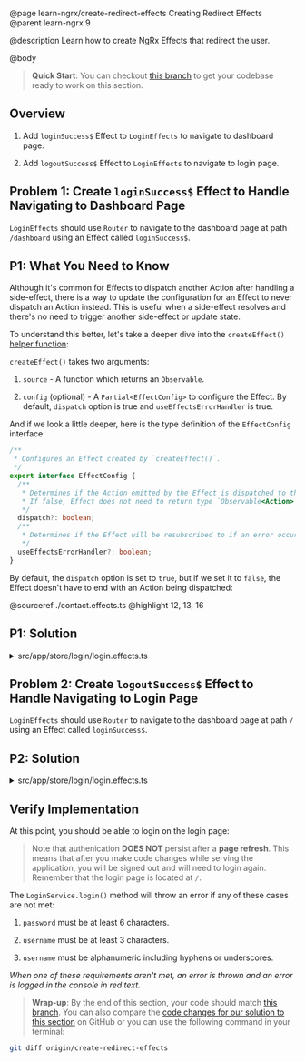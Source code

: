 @page learn-ngrx/create-redirect-effects Creating Redirect Effects
@parent learn-ngrx 9

@description Learn how to create NgRx Effects that redirect the user.

@body

> **Quick Start**: You can checkout [this branch](https://github.com/bitovi/angular-ngrx-chat/tree/test-api-effects) to get your codebase ready to work on this section.


## Overview

1. Add `loginSuccess$` Effect to `LoginEffects` to navigate to dashboard page.

2. Add `logoutSuccess$` Effect to `LoginEffects` to navigate to login page.


## Problem 1: Create `loginSuccess$` Effect to Handle Navigating to Dashboard Page

`LoginEffects` should use `Router` to navigate to the dashboard page at path `/dashboard` using an Effect called `loginSuccess$`.


## P1: What You Need to Know

Although it's common for Effects to dispatch another Action after handling a side-effect, there is a way to update the configuration for an Effect to never dispatch an Action instead. This is useful when a side-effect resolves and there's no need to trigger another side-effect or update state.

To understand this better, let's take a deeper dive into the `createEffect()` [helper function](https://ngrx.io/api/effects/createEffect):

`createEffect()` takes two arguments:

1. `source` - A function which returns an `Observable`.

2. `config` (optional) - A `Partial<EffectConfig>` to configure the Effect. By default, `dispatch` option is true and `useEffectsErrorHandler` is true.

And if we look a little deeper, here is the type definition of the `EffectConfig` interface:

```ts
/**
 * Configures an Effect created by `createEffect()`.
 */
export interface EffectConfig {
  /**
   * Determines if the Action emitted by the Effect is dispatched to the store.
   * If false, Effect does not need to return type `Observable<Action>`.
   */
  dispatch?: boolean;
  /**
   * Determines if the Effect will be resubscribed to if an error occurs in the main Actions stream.
   */
  useEffectsErrorHandler?: boolean;
}
```

By default, the `dispatch` option is set to `true`, but if we set it to `false`, the Effect doesn't have to end with an Action being dispatched:

@sourceref ./contact.effects.ts
@highlight 12, 13, 16


## P1: Solution

<details>
<summary>src/app/store/login/login.effects.ts</summary>

@diff ../7-create-api-effects/login.effects.ts ./login.effects-login-success-effect.ts only

</details>


## Problem 2: Create `logoutSuccess$` Effect to Handle Navigating to Login Page

`LoginEffects` should use `Router` to navigate to the dashboard page at path `/` using an Effect called `loginSuccess$`.


## P2: Solution

<details>
<summary>src/app/store/login/login.effects.ts</summary>

@diff ./login.effects-login-success-effect.ts ./login.effects.ts only

</details>


## Verify Implementation

At this point, you should be able to login on the login page:

> Note that authenication **DOES NOT** persist after a **page refresh**. This means that after you make code changes while serving the application, you will be signed out and will need to login again. Remember that the login page is located at `/`.

The `LoginService.login()` method will throw an error if any of these cases are not met:

1. `password` must be at least 6 characters.

2. `username` must be at least 3 characters.

3. `username` must be alphanumeric including hyphens or underscores.

_When one of these requirements aren't met, an error is thrown and an error is logged in the console in red text._


> **Wrap-up**: By the end of this section, your code should match [this branch](https://github.com/bitovi/angular-ngrx-chat/tree/create-redirect-effects). You can also compare the [code changes for our solution to this section](https://github.com/bitovi/angular-ngrx-chat/compare/test-api-effects...create-redirect-effects) on GitHub or you can use the following command in your terminal:

```bash
git diff origin/create-redirect-effects
```
